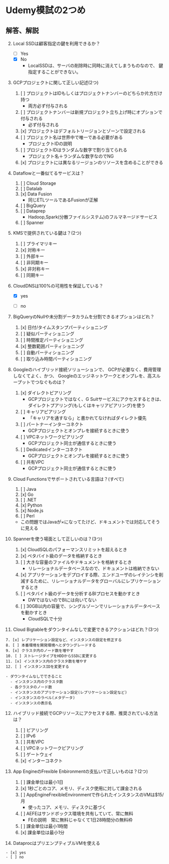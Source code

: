 # Udemy模試の2つめ
## 解答、解説

2. Local SSDは顧客指定の鍵を利用できるか？
   - [ ] Yes
   - [x] No
     - LocalSSDは、サーバの削除時に同時に消えてしまうものなので、
       鍵指定することができない。


3. GCPプロジェクトに関して正しい記述(2つ)
   
   1. [ ] プロジェクトはIDもしくはプロジェクトナンバーのどちらか片方だけ持つ
      - 両方必ず付与される 
   2. [ ] プロジェクトナンバーは新規プロジェクト立ち上げ時にオプションで付与される
      - 必ず付与される
   3. [x] プロジェクトはデフォルトリージョンとゾーンで設定される
   4. [ ] プロジェクト名は世界中で唯一である必要がある
      - プロジェクトIDの説明
   5. [ ] プロジェクトIDはランダムな数字で割り当てられる
      - プロジェクト名＋ランダムな数字なのでNG 
   6. [x] プロジェクトには異なるリージョンのリソースを含めることができる


4. Dataflowと一番似てるサービスは？

   1. [ ] Cloud Storage
   2. [ ] Datalab
   3. [x] Data Fusion
      - 同じETLツールであるFusionが正解
   4. [ ] BigQuery
   5. [ ] Dataprep
      - Hadoop,Spark(分散ファイルシステム)のフルマネージドサービス
   6. [ ] Spanner


5. KMSで提供されている鍵は？(2つ)

   1. [ ] プライマリキー
   2. [x] 対称キー
   3. [ ] 外部キー
   4. [ ] 非同期キー
   5. [x] 非対称キー
   6. [ ] 同期キー


6.  CloudDNSは100%の可用性を保証している？
    - [x] yes
    - [ ] no


7.  BigQueryのNullや未分割データカラムを分割できるオプションはどれ？

    1. [x] 日付/タイムスタンプパーティショニング
    2. [ ] 疑似パーティショニング
    3. [ ] 時間推定パーティショニング
    4. [x] 整数範囲パーティショニング
    5. [ ] 自動パーティショニング
    6. [ ] 取り込み時間パーティショニング


8.  Googleのハイブリッド接続ソリューションで、
    GCPが必要なく、費用管理しなくてよく、かつ、
    Googleのエッジネットワークとオンプレを、高スループットでつなぐものは？

    1. [x] ダイレクトピアリング
       - GCPプロジェクトではなく、G Suitサービスにアクセスするときは、ダイレクトプアリング(もしくはキャリアピアリング)を使う
    2. [ ] キャリアピアリング
       - 「キャリアを通すなら」と書かれてなければダイレクト優先
    3. [ ] パートナーインターコネクト
       - GCPプロジェクトとオンプレを接続するときに使う
    4. [ ] VPCネットワークピアリング
       - GCPプロジェクト同士が通信するときに使う
    5. [ ] Dedicatedインターコネクト
       - GCPプロジェクトとオンプレを接続するときに使う
    6. [ ] 共有VPC
       - GCPプロジェクト同士が通信するときに使う


9.  Cloud Functionsでサポートされている言語は？(すべて)

    1. [ ] Java
    2. [x] Go
    3. [ ] .NET
    4. [x] Python
    5. [x] Node.js
    6. [ ] Perl

    - この問題ではJavaが×になってたけど、ドキュメントでは対応してそうに見える


10. Spannerを使う場面として正しいのは？(3つ)
    
    1. [x] CloudSQLのパフォーマンスリミットを超えるとき
    2. [x] ペタバイト級のデータを格納するとき
    3. [ ] 大きな容量のファイルやドキュメントを格納するとき
       - リレーショナルデータベースなので、ドキュメントは格納できない
    4. [x] アプリケーションをデプロイする際、エンドユーザのレイテンシを削減するために、リレーショナルデータをグローバルにレプリケーションするとき
    5. [ ] ペタバイト級のデータを分析するBIプロセスを動かすとき
       - DWではないのでBIには向いてない
    6. [ ] 30GB以内の容量で、シングルゾーンでリレーショナルデータベースを動かすとき
       - CloudSQLで十分


11.  Cloud Bigtableをダウンタイムなしで変更できるアクションはどれ？(3つ)
    
    7. [x] レプリケーション設定など、インスタンスの設定を修正する
    8. [ ] 本番環境を開発環境へとダウングレードする
    9. [x] クラスタ内のノード数を増やす
    10. [ ] ストレージタイプをHDDからSSDに変更する
    11. [x] インスタンス内のクラスタ数を増やす
    12. [ ] インスタンスIDを変更する

    - ダウンタイムなしでできること
      - インスタンス内のクラスタ数
      - 各クラスタのノード数
      - インスタンスのアプリケーション設定(レプリケーション設定など)
      - インスタンスのラベル(メタデータ)
      - インスタンスの表示名


12. ハイブリッド接続でGCPリソースにアクセスする際、推奨されている方法は？
    
    1. [ ] ピアリング
    2. [ ] IPv6
    3. [ ] 共有VPC
    4. [ ] VPCネットワークピアリング
    5. [ ] ゲートウェイ
    6. [x] インターコネクト


13. App EngineのFrexible Enbironmentの支払いで正しいものは？(2つ)
    
    1. [ ] 課金単位は最小1日
    2. [x] 1秒ごとのコア、メモリ、ディスク使用に対して課金される
    3. [ ] AppEngineFrexibleEnvironmentで作られたインスタンスのVMは$15/月
       - 使ったコア、メモリ、ディスクに基づく
    4. [ ] AEFEはサンドボックス環境を共有していて、常に無料
       - FEの説明　常に無料じゃなくて1日28時間分の無料枠
    5. [ ] 課金単位は最小1時間
    6. [x] 課金単位は最小1分


14.  DataprocはプリエンプティブルVMを使える

    - [x] yes
    - [ ] no
